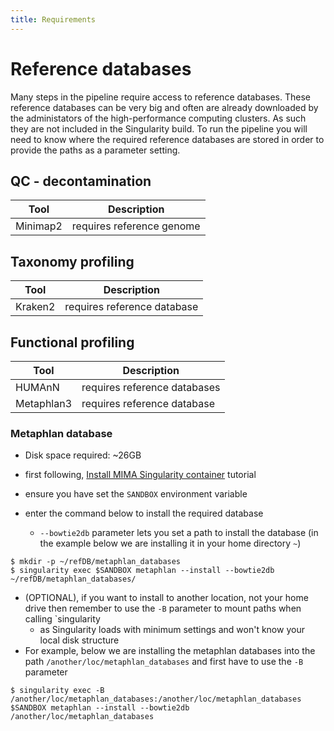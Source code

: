 ```yaml
---
title: Requirements
---
```


# Reference databases

Many steps in the pipeline require access to reference databases. These reference databases can be very big and often are already downloaded by the administators of the high-performance computing clusters. As such they are not included in the Singularity build. To run the pipeline you will need to know where the required reference databases are stored in order to provide the paths as a parameter setting.

## QC - decontamination

| Tool | Description |
|------|-------------|
| Minimap2 | requires reference genome |


## Taxonomy profiling


| Tool | Description |
|------|-------------|
| Kraken2 | requires reference database |


## Functional profiling


| Tool | Description |
|------|-------------|
| HUMAnN | requires reference databases |
| Metaphlan3 | requires reference database |


### Metaphlan database

- Disk space required:  ~26GB

- first following, [Install MIMA Singularity container](installation) tutorial
- ensure you have set the `SANDBOX` environment variable
- enter the command below to install the required database
  - `--bowtie2db` parameter lets you set a path to install the database (in the example below we are installing it in your home directory `~`) 

```
$ mkdir -p ~/refDB/metaphlan_databases
$ singularity exec $SANDBOX metaphlan --install --bowtie2db ~/refDB/metaphlan_databases/
```

- (OPTIONAL), if you want to install to another location, not your home drive then remember to use the `-B` parameter to mount paths when calling `singularity
  - as Singularity loads with minimum settings and won't know your local disk structure
- For example, below we are installing the metaphlan databases into the path `/another/loc/metaphlan_databases` and first have to use the `-B` parameter
```
$ singularity exec -B /another/loc/metaphlan_databases:/another/loc/metaphlan_databases $SANDBOX metaphlan --install --bowtie2db /another/loc/metaphlan_databases
```